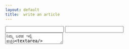 ```yaml
---
layout: default
title:  write an article
---
```


<form action="https://getsimpleform.com/messages?form_api_token=6ea977a8649826a7a168aefcc1678a4f" method="post">
  <!-- the redirect_to is optional, the form will redirect to the referrer on submission -->
  <input type='hidden' name='redirect_to' value='/' />
  <!-- all your input fields here.... -->
  <input  type="text" name="ಹೆಸರು">
  <input  type='email' name='ಇಮೇಲ್' />
  <textarea   name='ಲೇಖನ' >ನಿಮ್ಮ ಬರಹ ಇಲ್ಲಿ ಹಚ್ಚಿರಿ<textarea/>
  <input type='submit' value='ಸಲ್ಲಿಸಿ' />
</form>